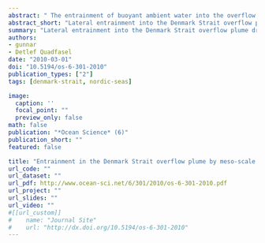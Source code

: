 ```yaml
---
abstract: " The entrainment of buoyant ambient water into the overflow plume of Denmark Strait and the associated downstream warming of the plume are estimated using time series of currents and temperature from moored instrumentation and classical hydrographic data. Warming rates are highest (0.4–0.5 K/100 km) within the first 200 km of the sill, and decrease to 0.05–0.1 K/100 km further downstream. Stirring by mesoscale eddies causes lateral heat fluxes that explain the 0.1 K/100 km warming, but in the first 200 km from the sill also vertical diapycnal fluxes, probably caused by breaking internal waves, must contribute to the entrainment."
abstract_short: "Lateral entrainment into the Denmark Strait overflow plume driven by stirring through meso-scale eddies."
summary: "Lateral entrainment into the Denmark Strait overflow plume driven by stirring through meso-scale eddies."
authors:
- gunnar
- Detlef Quadfasel
date: "2010-03-01"
doi: "10.5194/os-6-301-2010"
publication_types: ["2"]
tags: [denmark-strait, nordic-seas]

image:
  caption: ''
  focal_point: ""
  preview_only: false
math: false
publication: "*Ocean Science* (6)"
publication_short: ""
featured: false

title: "Entrainment in the Denmark Strait overflow plume by meso-scale eddies"
url_code: ""
url_dataset: ""
url_pdf: http://www.ocean-sci.net/6/301/2010/os-6-301-2010.pdf
url_project: ""
url_slides: ""
url_video: ""
#[[url_custom]]
#    name: "Journal Site"
#    url: "http://dx.doi.org/10.5194/os-6-301-2010"
---
```




